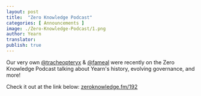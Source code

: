 ```yaml
---
layout: post
title:  "Zero Knowledge Podcast"
categories: [ Announcements ]
image: ./Zero-Knowledge-Podcast/1.png
author: Yearn
translator:
publish: true
---
```


Our very own [@tracheopteryx](https://twitter.com/tracheopteryx) & [@fameal](https://twitter.com/fameal) were recently on the Zero Knowledge Podcast talking about Yearn's history, evolving governance, and more!

Check it out at the link below:
[zeroknowledge.fm/192](https://www.zeroknowledge.fm/192)
